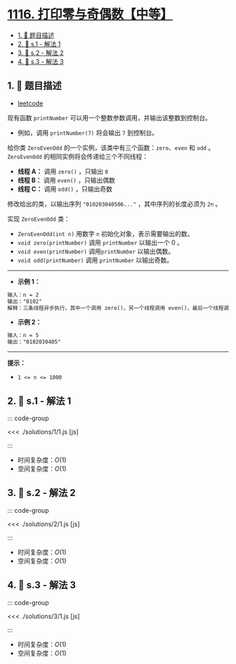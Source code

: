 # [1116. 打印零与奇偶数【中等】](https://github.com/tnotesjs/TNotes.leetcode/tree/main/notes/1116.%20%E6%89%93%E5%8D%B0%E9%9B%B6%E4%B8%8E%E5%A5%87%E5%81%B6%E6%95%B0%E3%80%90%E4%B8%AD%E7%AD%89%E3%80%91)

<!-- region:toc -->

- [1. 📝 题目描述](#1--题目描述)
- [2. 🎯 s.1 - 解法 1](#2--s1---解法-1)
- [3. 🎯 s.2 - 解法 2](#3--s2---解法-2)
- [4. 🎯 s.3 - 解法 3](#4--s3---解法-3)

<!-- endregion:toc -->

## 1. 📝 题目描述

- [leetcode](https://leetcode.cn/problems/print-zero-even-odd/)

现有函数 `printNumber` 可以用一个整数参数调用，并输出该整数到控制台。

- 例如，调用 `printNumber(7)` 将会输出 `7` 到控制台。

给你类 `ZeroEvenOdd` 的一个实例，该类中有三个函数：`zero`、`even` 和 `odd` 。`ZeroEvenOdd` 的相同实例将会传递给三个不同线程：

- **线程 A：** 调用 `zero()` ，只输出 `0`
- **线程 B：** 调用 `even()` ，只输出偶数
- **线程 C：** 调用 `odd()` ，只输出奇数

修改给出的类，以输出序列 `"010203040506..."` ，其中序列的长度必须为 `2n` 。

实现 `ZeroEvenOdd` 类：

- `ZeroEvenOdd(int n)` 用数字 `n` 初始化对象，表示需要输出的数。
- `void zero(printNumber)` 调用 `printNumber` 以输出一个 0 。
- `void even(printNumber)` 调用`printNumber` 以输出偶数。
- `void odd(printNumber)` 调用 `printNumber` 以输出奇数。

---

- **示例 1：**

```txt
输入：n = 2
输出："0102"
解释：三条线程异步执行，其中一个调用 zero()，另一个线程调用 even()，最后一个线程调用odd()。正确的输出为 "0102"。
```

- **示例 2：**

```txt
输入：n = 5
输出："0102030405"
```

---

**提示：**

- `1 <= n <= 1000`

## 2. 🎯 s.1 - 解法 1

::: code-group

<<< ./solutions/1/1.js [js]

:::

- 时间复杂度：$O(1)$
- 空间复杂度：$O(1)$

## 3. 🎯 s.2 - 解法 2

::: code-group

<<< ./solutions/2/1.js [js]

:::

- 时间复杂度：$O(1)$
- 空间复杂度：$O(1)$

## 4. 🎯 s.3 - 解法 3

::: code-group

<<< ./solutions/3/1.js [js]

:::

- 时间复杂度：$O(1)$
- 空间复杂度：$O(1)$
